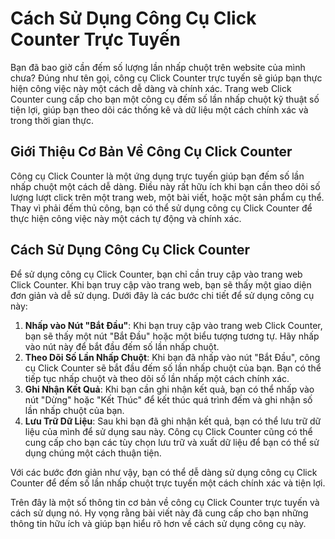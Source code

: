 Cách Sử Dụng Công Cụ Click Counter Trực Tuyến
=============================================

Bạn đã bao giờ cần đếm số lượng lần nhấp chuột trên website của mình chưa? Đúng như tên gọi, công cụ Click Counter trực tuyến sẽ giúp bạn thực hiện công việc này một cách dễ dàng và chính xác. Trang web Click Counter cung cấp cho bạn một công cụ đếm số lần nhấp chuột kỹ thuật số tiện lợi, giúp bạn theo dõi các thống kê và dữ liệu một cách chính xác và trong thời gian thực.

Giới Thiệu Cơ Bản Về Công Cụ Click Counter
------------------------------------------

Công cụ Click Counter là một ứng dụng trực tuyến giúp bạn đếm số lần nhấp chuột một cách dễ dàng. Điều này rất hữu ích khi bạn cần theo dõi số lượng lượt click trên một trang web, một bài viết, hoặc một sản phẩm cụ thể. Thay vì phải đếm thủ công, bạn có thể sử dụng công cụ Click Counter để thực hiện công việc này một cách tự động và chính xác.

Cách Sử Dụng Công Cụ Click Counter
----------------------------------

Để sử dụng công cụ Click Counter, bạn chỉ cần truy cập vào trang web Click Counter. Khi bạn truy cập vào trang web, bạn sẽ thấy một giao diện đơn giản và dễ sử dụng. Dưới đây là các bước chi tiết để sử dụng công cụ này:

1. **Nhấp vào Nút "Bắt Đầu"**: Khi bạn truy cập vào trang web Click Counter, bạn sẽ thấy một nút "Bắt Đầu" hoặc một biểu tượng tương tự. Hãy nhấp vào nút này để bắt đầu đếm số lần nhấp chuột.
2. **Theo Dõi Số Lần Nhấp Chuột**: Khi bạn đã nhấp vào nút "Bắt Đầu", công cụ Click Counter sẽ bắt đầu đếm số lần nhấp chuột của bạn. Bạn có thể tiếp tục nhấp chuột và theo dõi số lần nhấp một cách chính xác.
3. **Ghi Nhận Kết Quả**: Khi bạn cần ghi nhận kết quả, bạn có thể nhấp vào nút "Dừng" hoặc "Kết Thúc" để kết thúc quá trình đếm và ghi nhận số lần nhấp chuột của bạn.
4. **Lưu Trữ Dữ Liệu**: Sau khi bạn đã ghi nhận kết quả, bạn có thể lưu trữ dữ liệu của mình để sử dụng sau này. Công cụ Click Counter cũng có thể cung cấp cho bạn các tùy chọn lưu trữ và xuất dữ liệu để bạn có thể sử dụng chúng một cách thuận tiện.

Với các bước đơn giản như vậy, bạn có thể dễ dàng sử dụng công cụ Click Counter để đếm số lần nhấp chuột trực tuyến một cách chính xác và tiện lợi.

Trên đây là một số thông tin cơ bản về công cụ Click Counter trực tuyến và cách sử dụng nó. Hy vọng rằng bài viết này đã cung cấp cho bạn những thông tin hữu ích và giúp bạn hiểu rõ hơn về cách sử dụng công cụ này.
